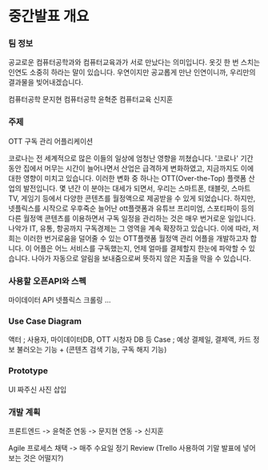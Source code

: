 # 중간발표 개요

### 팀 정보

공교로운
컴퓨터공학과와 컴퓨터교육과가 서로 만났다는 의미입니다.
옷깃 한 번 스치는 인연도 소중히 하라는 말이 있습니다. 우연이지만 공교롭게 만난 인연이니까, 우리만의 결과물을 빚어내겠습니다.

컴퓨터공학 문지현
컴퓨터공학 윤혁준
컴퓨터교육 신지훈

### 주제

OTT 구독 관리 어플리케이션

코로나는 전 세계적으로 많은 이들의 일상에 엄청난 영향을 끼쳤습니다. '코로나' 기간 동안 집에서 머무는 시간이 늘어나면서 산업은 급격하게 변화하였고, 지금까지도 이에 대한 영향이 미치고 있습니다.
이러한 변화 중 하나는 OTT(Over-the-Top) 플랫폼 산업의 발전입니다. 몇 년간 이 분야는 대세가 되면서, 우리는 스마트폰, 태블릿, 스마트TV, 게임기 등에서 다양한 콘텐츠를 월정액으로 제공받을 수 있게 되었습니다.
하지만, 넷플릭스를 시작으로 우후죽순 늘어난 ott플랫폼과 유튜브 프리미엄, 스포티파이 등의 다른 월정액 콘텐츠를 이용하면서 구독 일정을 관리하는 것은 매우 번거로운 일입니다.
나악가 IT, 유통, 항공까지 구독경제는 그 영역을 계속 확장하고 있습니다. 이에 따라, 저희는 이러한 번거로움을 덜어줄 수 있는 OTT플랫폼 월정액 관리 어플을 개발하고자 합니다.
이 어플은 어느 서비스를 구독했는지, 언제 얼마를 결제할지 한눈에 파악할 수 있습니다. 나아가 자동으로 알림을 보내줌으로써 뜻하지 않은 지출을 막을 수 있습니다.

### 사용할 오픈API와 스펙

마이데이터 API
넷플릭스 크롤링
...

### Use Case Diagram

액터 ; 사용자, 마이데이터DB, OTT 시청자 DB 등
Case ; 예상 결제일, 결제액, 카드 정보 불러오는 기능 + (콘텐츠 검색 기능, 구독 해지 기능)

### Prototype

UI 짜주신 사진 삽입

### 개발 계획

프론트엔드 -> 윤혁준
연동 -> 문지현
연동 -> 신지훈

Agile 프로세스 채택 -> 매주 수요일 정기 Review
(Trello 사용하여 기말 발표에 넣어 보는 것은 어떨지?)

